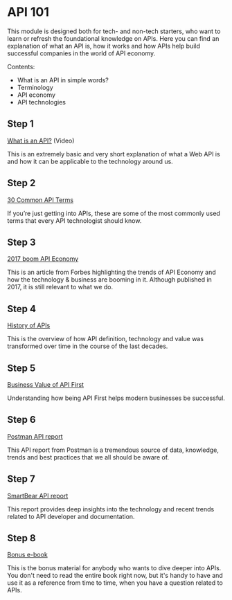 # API 101

This module is designed both for tech- and non-tech starters, who want to learn or refresh the foundational knowledge on APIs. Here you can find an explanation of what an API is, how it works and how APIs help build successful companies in the world of API economy.

Contents:
- What is an API in simple words?
- Terminology
- API economy
- API technologies


## Step 1

[What is an API?](https://www.youtube.com/watch?v=s7wmiS2mSXY) (Video)

This is an extremely basic and very short explanation of what a Web API is and how it can be applicable to the technology around us.


## Step 2

[30 Common API Terms](https://nordicapis.com/30-common-terms-every-api-technologist-should-know/)

If you’re just getting into APIs, these are some of the most commonly used terms that every API technologist should know.


## Step 3

[2017 boom API Economy](https://www.forbes.com/sites/louiscolumbus/2017/01/29/2017-is-quickly-becoming-the-year-of-the-api-economy/)

This is an article from Forbes highlighting the trends of API Economy and how the technology & business are booming in it. Although published in 2017, it is still relevant to what we do.


## Step 4

[History of APIs](https://blog.postman.com/intro-to-apis-history-of-apis/)

This is the overview of how API definition, technology and value was transformed over time in the course of the last decades.


## Step 5

[Business Value of API First](https://auth0.com/blog/the-business-value-of-api-first-design/)

Understanding how being API First helps modern businesses be successful.


## Step 6

[Postman API report](https://www.postman.com/state-of-api/)

This API report from Postman is a tremendous source of data, knowledge, trends and best practices that we all should be aware of.


## Step 7

[SmartBear API report](https://smartbear.com/state-of-software-quality/api/)

This report provides deep insights into the technology and recent trends related to API developer and documentation.


## Step 8

[Bonus e-book](https://cloud.google.com/files/apigee/apigee-apis-for-dummies-ebook.pdf)

This is the bonus material for anybody who wants to dive deeper into APIs. You don't need to read the entire book right now, but it's handy to have and use it as a reference from time to time, when you have a question related to APIs.


